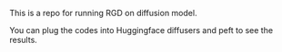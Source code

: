 This is a repo for running RGD on diffusion model.

You can plug the codes into Huggingface diffusers and peft to see the results.
